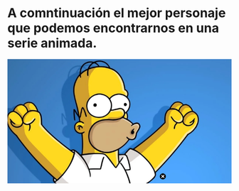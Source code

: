 # A comntinuación el mejor personaje que podemos encontrarnos en una serie animada.

![Los simpson](./img/homer.png)
